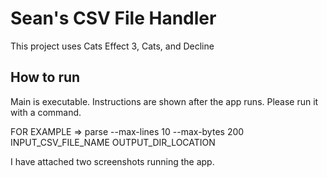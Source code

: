 Sean's CSV File Handler
=============
This project uses Cats Effect 3, Cats, and Decline

## How to run
Main is executable. Instructions are shown after the app runs. Please run it with a command.

FOR EXAMPLE
=> parse --max-lines 10 --max-bytes 200 INPUT_CSV_FILE_NAME OUTPUT_DIR_LOCATION

I have attached two screenshots running the app.